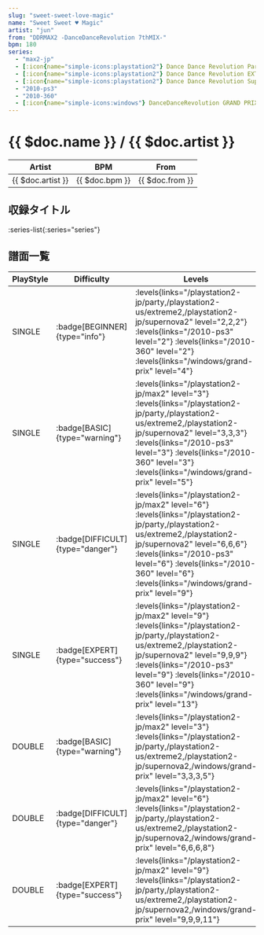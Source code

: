 ```yaml
---
slug: "sweet-sweet-love-magic"
name: "Sweet Sweet ♥ Magic"
artist: "jun"
from: "DDRMAX2 -DanceDanceRevolution 7thMIX-"
bpm: 180
series:
  - "max2-jp"
  - [:icon{name="simple-icons:playstation2"} Dance Dance Revolution Party Collection :icon{name="flag:jp-4x3"}](/playstation2-jp/party)
  - [:icon{name="simple-icons:playstation2"} Dance Dance Revolution EXTREME 2 :icon{name="flag:us-4x3"}](/playstation2-us/extreme2)
  - [:icon{name="simple-icons:playstation2"} Dance Dance Revolution SuperNOVA2 :icon{name="flag:jp-4x3"}](/playstation2-jp/supernova2)
  - "2010-ps3"
  - "2010-360"
  - [:icon{name="simple-icons:windows"} DanceDanceRevolution GRAND PRIX (グランプリプレー)](/windows/grand-prix)
---
```


# {{ $doc.name }} / {{ $doc.artist }}

|Artist|BPM|From|
|------|---|----|
|{{ $doc.artist }}|{{ $doc.bpm }}|{{ $doc.from }}|

## 収録タイトル

:series-list{:series="series"}

## 譜面一覧

|PlayStyle|Difficulty|Levels|Notes|Movie|
|---------|----------|------|-----|-----|
|SINGLE| :badge[BEGINNER]{type="info"}| :levels{links="/playstation2-jp/party,/playstation2-us/extreme2,/playstation2-jp/supernova2" level="2,2,2"} :levels{links="/2010-ps3" level="2"} :levels{links="/2010-360" level="2"}  :levels{links="/windows/grand-prix" level="4"}|128/0||
|SINGLE| :badge[BASIC]{type="warning"}| :levels{links="/playstation2-jp/max2" level="3"} :levels{links="/playstation2-jp/party,/playstation2-us/extreme2,/playstation2-jp/supernova2" level="3,3,3"} :levels{links="/2010-ps3" level="3"} :levels{links="/2010-360" level="3"}  :levels{links="/windows/grand-prix" level="5"}|139/2||
|SINGLE| :badge[DIFFICULT]{type="danger"}| :levels{links="/playstation2-jp/max2" level="6"} :levels{links="/playstation2-jp/party,/playstation2-us/extreme2,/playstation2-jp/supernova2" level="6,6,6"} :levels{links="/2010-ps3" level="6"} :levels{links="/2010-360" level="6"}  :levels{links="/windows/grand-prix" level="9"}|276/19||
|SINGLE| :badge[EXPERT]{type="success"}| :levels{links="/playstation2-jp/max2" level="9"} :levels{links="/playstation2-jp/party,/playstation2-us/extreme2,/playstation2-jp/supernova2" level="9,9,9"} :levels{links="/2010-ps3" level="9"} :levels{links="/2010-360" level="9"}  :levels{links="/windows/grand-prix" level="13"}|372/33||
|DOUBLE| :badge[BASIC]{type="warning"}| :levels{links="/playstation2-jp/max2" level="3"} :levels{links="/playstation2-jp/party,/playstation2-us/extreme2,/playstation2-jp/supernova2,/windows/grand-prix" level="3,3,3,5"}|131/3||
|DOUBLE| :badge[DIFFICULT]{type="danger"}| :levels{links="/playstation2-jp/max2" level="6"} :levels{links="/playstation2-jp/party,/playstation2-us/extreme2,/playstation2-jp/supernova2,/windows/grand-prix" level="6,6,6,8"}|235/2||
|DOUBLE| :badge[EXPERT]{type="success"}| :levels{links="/playstation2-jp/max2" level="9"} :levels{links="/playstation2-jp/party,/playstation2-us/extreme2,/playstation2-jp/supernova2,/windows/grand-prix" level="9,9,9,11"}|330/3||
